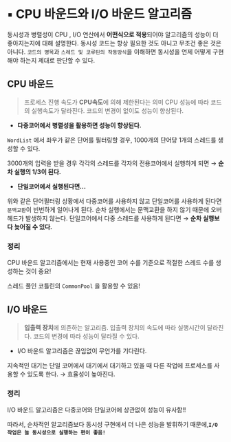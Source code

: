 # ▪️ CPU 바운드와 I/O 바운드 알고리즘

동시성과 병렬성이 CPU , I/O 연산에서 **어떤식으로 적용**되어야 알고리즘의 성능이 더 좋아지는지에 대해 설명한다. 동시성 코드는 항상 필요한 것도 아니고 무조건 좋은 것은 아니다. `코드의 병목`과 `스레드 및 코루틴의 작동방식`을 이해하면 동시성을 언제 어떻게 구현해야 하는지 제대로 판단할 수 있다. 

## CPU 바운드

>프로세스 진행 속도가 **CPU속도**에 의해 제한된다는 의미
>CPU 성능에 따라 코드의 실행속도가 달라진다.  코드의 변경이 없이도 성능이 향상된다.

- **다중코어에서 병렬성을 활용하면 성능이 향상된다.**

`WordList` 에서 좌우가 같은 단어를 필터링할 경우, 1000개의 단어당 1개의 스레드를 생성할 수 있다.

3000개의 입력을 받을 경우 각각의 스레드를 각자의 전용코어에서 실행하게 되면 → **순차 실행의 1/3이 된다.**

- **단일코어에서 실행된다면...**

위와 같은 단어필터링 상황에서 다중코어를 사용하지 않고 단일코어를 사용하게 된다면 `문맥교환`이 빈번하게 일어나게 된다.  순차 실행에서는 문맥교환을 하지 않기 때문에 오버헤드가 발생하지 않는다.
 단일코어에서 다중 스레드를 사용하게 된다면 → **순차 실행보다 늦어질 수 있다.**

### 정리

CPU 바운드 알고리즘에서는 현재 사용중인 코어 수를 기준으로 적절한 스레드 수를 생성하는 것이 중요!

스레드 풀인 코틀린의 `CommonPool` 을 활용할 수 있음!

## I/O 바운드

>**입출력 장치**에 의존하는 알고리즘. 
>입출력 장치의 속도에 따라 실행시간이 달라진다. 코드의 변경에 따라 성능이 달라질 수 있다.

- I/O 바운드 알고리즘은 끊임없이 무언가를 기다린다.

지속적인 대기는 단일 코어에서 대기에서 대기하고 있을 때 다른 작업에 프로세스를 사용할 수 있도록 한다. → 효율성이 높아진다. 

### 정리

I/O 바운드 알고리즘은 다중코어와 단일코어에 상관없이 성능이 유사함!!

 따라서, 순차적인 알고리즘보다 동시성 구현에서 더 나은 성능을 발휘하기 때문에,**`I/O 작업은 늘 동시성으로 실행하는 편이 좋음!`**
